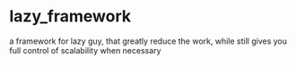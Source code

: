 lazy_framework
==============

a framework for lazy guy, that greatly reduce the work, while still gives you full control of scalability when necessary